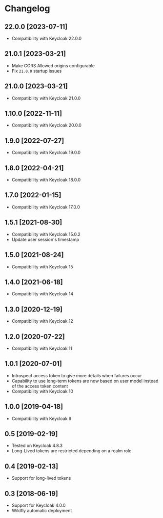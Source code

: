 # Changelog

## 22.0.0 [2023-07-11]

* Compatibility with Keycloak 22.0.0

## 21.0.1 [2023-03-21]

* Make CORS Allowed origins configurable
* Fix `21.0.0` startup issues

## 21.0.0 [2023-03-21]

* Compatibility with Keycloak 21.0.0

## 1.10.0 [2022-11-11]

* Compatibility with Keycloak 20.0.0

## 1.9.0 [2022-07-27]

* Compatibility with Keycloak 19.0.0

## 1.8.0 [2022-04-21]

* Compatibility with Keycloak 18.0.0

## 1.7.0 [2022-01-15]

* Compatibility with Keycloak 17.0.0

## 1.5.1 [2021-08-30]

* Compatibility with Keycloak 15.0.2
* Update user session's timestamp

## 1.5.0 [2021-08-24]

* Compatibility with Keycloak 15

## 1.4.0 [2021-06-18]

* Compatibility with Keycloak 14

## 1.3.0 [2020-12-19]

* Compatibility with Keycloak 12

## 1.2.0 [2020-07-22]

* Compatibility with Keycloak 11

## 1.0.1 [2020-07-01]

* Introspect access token to give more details when failures occur
* Capability to use long-term tokens are now based on user model instead of the access token content
* Compatibility with Keycloak 10

## 1.0.0 [2019-04-18]

* Compatibility with Keycloak 9

## 0.5 [2019-02-19] 

* Tested on Keycloak 4.8.3
* Long-Lived tokens are restricted depending on a realm role

## 0.4 [2019-02-13] 

* Support for long-lived tokens

## 0.3 [2018-06-19]

* Support for Keycloak 4.0.0
* Wildfly automatic deployment

